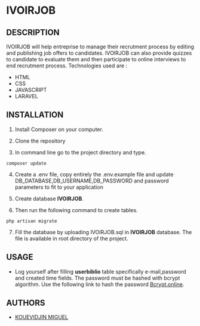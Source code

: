 
# IVOIRJOB

## DESCRIPTION
IVOIRJOB will help entreprise to manage their recrutment process by editing and publishing job offers to candidates. IVOIRJOB can also  provide quizzes to candidate to evaluate them and then participate to online interviews to end recrutment process.
Technologies used are :
* HTML
* CSS
* JAVASCRIPT
* LARAVEL

## INSTALLATION
1. Install Composer on your computer.

2. Clone the repository

3. In command line go to the project directory and type.

```
composer update
```
4. Create a .env file, copy entirely the .env.example file and update DB_DATABASE,DB_USERNAME,DB_PASSWORD and password parameters to fit to your application 

6.  Create database **IVOIRJOB**.

6. Then run the following command to create tables.

```
php artisan migrate
```

7. Fill the database by uploading IVOIRJOB.sql  in **IVOIRJOB** database. The file is available in root directory of the project.

## USAGE
* Log yourself after filling  **userbiblio** table specifically e-mail,password and created time fields. The password must be hashed with bcrypt algorithm. Use the following link to hash the password [Bcrypt.online](https://bcrypt.online/).

## AUTHORS

* [KOUEVIDJIN MIGUEL](https://github.com/MiguelGillesIT)

